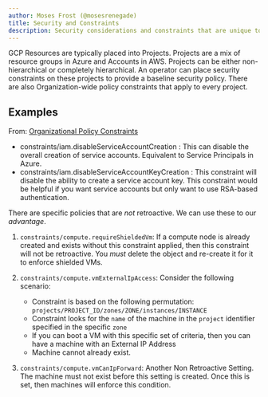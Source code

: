 ```yaml
---
author: Moses Frost (@mosesrenegade)
title: Security and Constraints
description: Security considerations and constraints that are unique to GCP
---
```



GCP Resources are typically placed into Projects. Projects are a mix of resource groups in Azure and Accounts in AWS. Projects can be either non-hierarchical or completely hierarchical. An operator can place security constraints on these projects to provide a baseline security policy. There are also Organization-wide policy constraints that apply to every project.

## Examples

From: [Organizational Policy Constraints](https://cloud.google.com/resource-manager/docs/organization-policy/org-policy-constraints)

* constraints/iam.disableServiceAccountCreation : This can disable the overall creation of service accounts. Equivalent to Service Principals in Azure.
* constraints/iam.disableServiceAccountKeyCreation : This constraint will disable the ability to create a service account key. This constraint would be helpful if you want service accounts but only want to use RSA-based authentication. 

There are specific policies that are *not* retroactive. We can use these to our *advantage*. 

1. `constraints/compute.requireShieldedVm`: If a compute node is already created and exists without this constraint applied, then this constraint will not be retroactive. You *must* delete the object and re-create it for it to enforce shielded VMs. 
2. `constraints/compute.vmExternalIpAccess`: Consider the following scenario:
    
    - Constraint is based on the following permutation: `projects/PROJECT_ID/zones/ZONE/instances/INSTANCE`
    - Constraint looks for the `name` of the machine in the `project` identifier specified in the specific `zone`
    - If you can boot a VM with this specific set of criteria, then you can have a machine with an External IP Address
    - Machine cannot already exist.
3. `constraints/compute.vmCanIpForward`: Another Non Retroactive Setting. The machine must not exist before this setting is created. Once this is set, then machines will enforce this condition.

